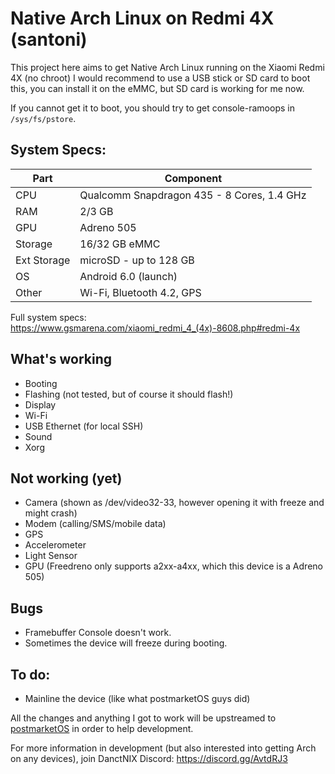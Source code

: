 [postmarketOS]: https://postmarketos.org

# Native Arch Linux on Redmi 4X (santoni)

This project here aims to get Native Arch Linux running on the Xiaomi Redmi 4X (no chroot)
I would recommend to use a USB stick or SD card to boot this, you can install it on the eMMC, but SD card is working for me now.

If you cannot get it to boot, you should try to get console-ramoops in `/sys/fs/pstore`.

## System Specs:
| Part     | Component                                  | 
| -------- | ------------------------------------------ |
| CPU      | Qualcomm Snapdragon 435 - 8 Cores, 1.4 GHz |
| RAM      | 2/3 GB                                     |
| GPU      | Adreno 505                                 |
| Storage  | 16/32 GB eMMC                              |
| Ext Storage | microSD - up to 128 GB                  |
| OS       | Android 6.0 (launch)                       |
| Other    | Wi-Fi, Bluetooth 4.2, GPS                  |

Full system specs: https://www.gsmarena.com/xiaomi_redmi_4_(4x)-8608.php#redmi-4x

## What's working
- Booting
- Flashing (not tested, but of course it should flash!)
- Display
- Wi-Fi
- USB Ethernet (for local SSH)
- Sound
- Xorg

## Not working (yet)
- Camera (shown as /dev/video32-33, however opening it with freeze and might crash)
- Modem (calling/SMS/mobile data)
- GPS
- Accelerometer
- Light Sensor
- GPU (Freedreno only supports a2xx-a4xx, which this device is a Adreno 505)

## Bugs
- Framebuffer Console doesn't work.
- Sometimes the device will freeze during booting.

## To do:
- Mainline the device (like what postmarketOS guys did)

All the changes and anything I got to work will be upstreamed to [postmarketOS] in order to help development.

For more information in development (but also interested into getting Arch on any devices), join DanctNIX Discord: https://discord.gg/AvtdRJ3
